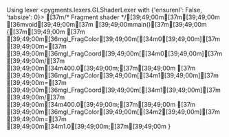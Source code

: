Using lexer <pygments.lexers.GLShaderLexer with {'ensurenl': False, 'tabsize': 0}>
[37m/* Fragment shader */[39;49;00m[37m[39;49;00m
[36mvoid[39;49;00m[37m [39;49;00mmain()[37m[39;49;00m
{[37m[39;49;00m
[37m    [39;49;00m[36mgl_FragColor[39;49;00m[[34m0[39;49;00m][37m [39;49;00m=[37m [39;49;00m[36mgl_FragCoord[39;49;00m[[34m0[39;49;00m][37m [39;49;00m/[37m [39;49;00m[34m400.0[39;49;00m;[37m[39;49;00m
[37m    [39;49;00m[36mgl_FragColor[39;49;00m[[34m1[39;49;00m][37m [39;49;00m=[37m [39;49;00m[36mgl_FragCoord[39;49;00m[[34m1[39;49;00m][37m [39;49;00m/[37m [39;49;00m[34m400.0[39;49;00m;[37m[39;49;00m
[37m    [39;49;00m[36mgl_FragColor[39;49;00m[[34m2[39;49;00m][37m [39;49;00m=[37m [39;49;00m[34m1.0[39;49;00m;[37m[39;49;00m
}
